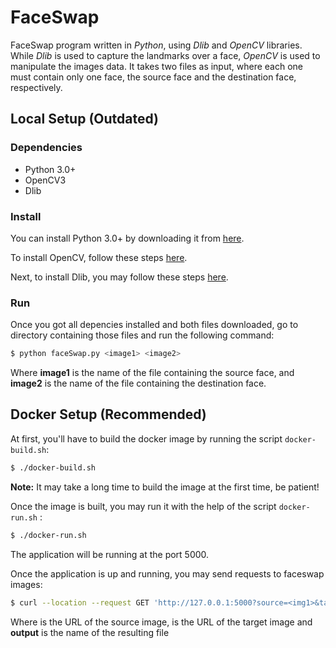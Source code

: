 # FaceSwap
FaceSwap program written in _Python_, using _Dlib_ and _OpenCV_ libraries.
While _Dlib_ is used to capture the landmarks over a face, _OpenCV_ is used to manipulate the images data.
It takes two files as input, where each one must contain only one face, the source face and the destination face, respectively.

## Local Setup (Outdated)
### Dependencies
- Python 3.0+
- OpenCV3
- Dlib

### Install

You can install Python 3.0+ by downloading it from [here](https://www.python.org/downloads/).

To install OpenCV, follow these steps [here](http://www.pyimagesearch.com/2016/10/24/ubuntu-16-04-how-to-install-opencv/).

Next, to install Dlib, you may follow these steps [here](http://www.pyimagesearch.com/2017/03/27/how-to-install-dlib/).

### Run

Once you got all depencies installed and both files downloaded, go to directory containing those files and run the following command:



``` sh
$ python faceSwap.py <image1> <image2>
```

Where **image1** is the name of the file containing the source face, and **image2** is the name of the file containing the destination face. 

## Docker Setup (Recommended)
At first, you'll have to build the docker image by running the script `docker-build.sh`:
``` sh
$ ./docker-build.sh
```

**Note:** It may take a long time to build the image at the first time, be patient!

Once the image is built, you may run it with the help of the script  `docker-run.sh` :
``` sh
$ ./docker-run.sh
```

The application will be running at the port 5000.

Once the application is up and running, you may send requests to faceswap images:

``` sh
$ curl --location --request GET 'http://127.0.0.1:5000?source=<img1>&target=<img2>' > output.jpeg
```

Where **<img1>** is the URL of the source image, **<img2>** is the URL of the target image and **output** is the name of the resulting file